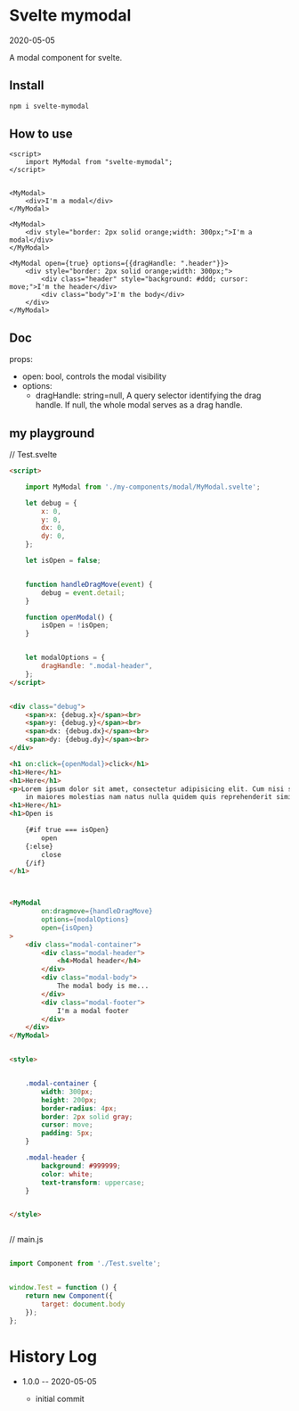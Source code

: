 Svelte mymodal
==========
2020-05-05


A modal component for svelte.



Install
------
```bash
npm i svelte-mymodal
```




How to use
-------

```svelte
<script>
	import MyModal from "svelte-mymodal";
</script>


<MyModal> 
	<div>I'm a modal</div>
</MyModal>

<MyModal> 
	<div style="border: 2px solid orange;width: 300px;">I'm a modal</div>
</MyModal>

<MyModal open={true} options={{dragHandle: ".header"}}> 
	<div style="border: 2px solid orange;width: 300px;">
		<div class="header" style="background: #ddd; cursor: move;">I'm the header</div>
		<div class="body">I'm the body</div>
	</div>
</MyModal>
```




Doc
----------



props:

- open: bool, controls the modal visibility
- options: 
	- dragHandle: string=null,
         A query selector identifying the drag handle.
         If null, the whole modal serves as a drag handle.
         




my playground
-------

// Test.svelte

```html
<script>

    import MyModal from './my-components/modal/MyModal.svelte';

    let debug = {
        x: 0,
        y: 0,
        dx: 0,
        dy: 0,
    };

    let isOpen = false;


    function handleDragMove(event) {
        debug = event.detail;
    }

    function openModal() {
        isOpen = !isOpen;
    }


    let modalOptions = {
        dragHandle: ".modal-header",
    };
</script>


<div class="debug">
    <span>x: {debug.x}</span><br>
    <span>y: {debug.y}</span><br>
    <span>dx: {debug.dx}</span><br>
    <span>dy: {debug.dy}</span><br>
</div>

<h1 on:click={openModal}>click</h1>
<h1>Here</h1>
<h1>Here</h1>
<p>Lorem ipsum dolor sit amet, consectetur adipisicing elit. Cum nisi soluta tempore. Aliquid cum, cupiditate eius enim
    in maiores molestias nam natus nulla quidem quis reprehenderit similique ut, veritatis voluptates!</p>
<h1>Here</h1>
<h1>Open is

    {#if true === isOpen}
        open
    {:else}
        close
    {/if}
</h1>



<MyModal
        on:dragmove={handleDragMove}
        options={modalOptions}
        open={isOpen}
>
    <div class="modal-container">
        <div class="modal-header">
            <h4>Modal header</h4>
        </div>
        <div class="modal-body">
            The modal body is me...
        </div>
        <div class="modal-footer">
            I'm a modal footer
        </div>
    </div>
</MyModal>


<style>


    .modal-container {
        width: 300px;
        height: 200px;
        border-radius: 4px;
        border: 2px solid gray;
        cursor: move;
        padding: 5px;
    }

    .modal-header {
        background: #999999;
        color: white;
        text-transform: uppercase;
    }


</style>



```



// main.js

```js

import Component from './Test.svelte';


window.Test = function () {
    return new Component({
        target: document.body
    });
};

```


History Log
===============

- 1.0.0 -- 2020-05-05

    - initial commit
    




